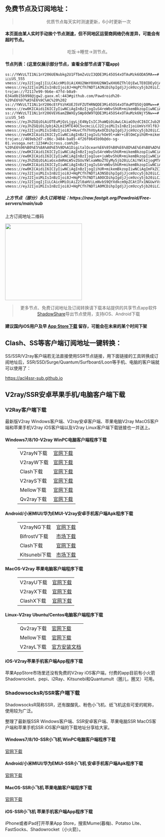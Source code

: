 
<h2>免费节点及订阅地址：</h2>
<blockquote>
<p style="text-align: center;">优质节点每天实时测速更新，6小时更新一次</p>
</blockquote>
<h4>本页面由某人实时手动挨个节点测速，但不同地区运营商网络仍有差异，可能会有超时节点。</h4>
<blockquote>
<p style="text-align: center;">吃饭->睡觉->测节点。</p>
</blockquote>
<h4>节点列表：(这里仅展示部分节点，查看全部节点请下载app)</h4>

```vmess://ew0KICAidiI6ICIyIiwNCiAgInBzIjogIue+juWbvShUR+mikemBkzopIiwNCiAgImFkZCI6ICIxNzIuNjQuMTU1LjEwMCIsDQogICJwb3J0IjogIjQ0MyIsDQogICJpZCI6ICI2ZTkyMTdkZS1hZDdlLTRhNjctYmQxNy1hNmRjYTk1MTczM2IiLA0KICAiYWlkIjogIjAiLA0KICAic2N5IjogImF1dG8iLA0KICAibmV0IjogIndzIiwNCiAgInR5cGUiOiAibm9uZSIsDQogICJob3N0IjogImxnMy56aHVqaWNuMi5jb20iLA0KICAicGF0aCI6ICIvZG9uZ3RhaXdhbmcuY29tIiwNCiAgInRscyI6ICJ0bHMiLA0KICAic25pIjogIiINCn0=
ss://YWVzLTI1Ni1nY206UENubkg2U1FTbmZvUzI3QDE3Mi45OS4xOTAuMzk6ODA5MA==#🇺🇸US_555
vmess://eyJ2IjogIjIiLCAicHMiOiAiXHU2NmY0XHU2NWIwXHU0ZThlOjEwLTE0IDEyOjAwIC1ieSBCdUxpbmsueHl6LSBcdTRlZTVcdTRlMGJcdTgyODJcdTcwYjlcdTRlMGRcdThiYTFcdTZkNDFcdTkxY2YiLCAiYWRkIjogIlx1NGY3Zlx1NzUyOFx1NTI0ZFx1OGJiMFx1NWY5N1x1NjZmNFx1NjViMFx1OGJhMlx1OTYwNSIsICJwb3J0IjogIjAiLCAiaWQiOiAiNmEzYmNjMDgtOWM3Ny00YzAyLTg0NGItNGE2OTRjNGYyZmVhIiwgImFpZCI6ICIwIiwgIm5ldCI6ICJ0Y3AiLCAidHlwZSI6ICJub25lIiwgImhvc3QiOiAiIiwgInBhdGgiOiAiIiwgInRscyI6ICIifQ==
vmess://eyJ2IjoiMiIsInBzIjoi8J+HqPCfh7NDTiA3NiDihpIgdjJjcm9zcy5jb20iLCJhZGQiOiJpbjAyLm15MTE4OC5vcmciLCJwb3J0IjoiNjMwODciLCJ0eXBlIjoibm9uZSIsImlkIjoiZWM5MDhlNTUtMjVmNS0zZGE1LTlkMGItM2U0ZDIwZmExYTNiIiwiYWlkIjoiMCIsIm5ldCI6IndzIiwicGF0aCI6Ii9tdWd1YSIsImhvc3QiOiIlN0IlMjJIb3N0JTIyOiUyMnNnLWJhbGFuY2VyLnRlbmNlbnQuYmVzdCUyMiU3RCIsInRscyI6InRscyJ9
trojan://f2117e99-9b6e-47fd-b0a9-634a0b15b998@jgw2.gaox.ml:443#github.com/Pawdroid%20-%20%E6%97%A5%E6%9C%AC%20%202
ss://YWVzLTI1Ni1nY206cEtFVzhKUEJ5VFZUTHRNQDE3Mi45OS4xOTAuMTQ5OjQ0Mw==#_157
vmess://ew0KICAidiI6ICIyIiwNCiAgInBzIjogIuS4reWbvShUR+mikemBkzopIiwNCiAgImFkZCI6ICIyMjEuMTMxLjE2NS43MiIsDQogICJwb3J0IjogIjkwNDUiLA0KICAiaWQiOiAiMmNjMTUzMjYtY2QwZi0zNGRhLWJiZmItZjhjZGM5YjcxZWIyIiwNCiAgImFpZCI6ICIwIiwNCiAgInNjeSI6ICJhdXRvIiwNCiAgIm5ldCI6ICJ0Y3AiLA0KICAidHlwZSI6ICJub25lIiwNCiAgImhvc3QiOiAiIiwNCiAgInBhdGgiOiAiIiwNCiAgInRscyI6ICIiLA0KICAic25pIjogIiINCn0=
ss://YWVzLTI1Ni1nY206VEV6amZBWXEySWp0dW9TQDE3Mi45OS4xOTAuMzk6NjY5Nw==#🇺🇸US_545
vmess://eyJhZGQiOiAiOTEuMjQzLjgyLjE4NyIsICJhaWQiOiAwLCAiaG9zdCI6ICJub2RlLm5hcHN0ZXJuZXR2LmNvbSIsICJpZCI6ICIyRjA5NDg0NS1FMkJELUVCRjctREVCNy05OTU5OTI0MzZGQUYiLCAibmV0IjogInRjcCIsICJwYXRoIjogIi8iLCAicG9ydCI6IDIwMDAxLCAicHMiOiAidjJjcm9zcy5jb20gLSBcdTRmYzRcdTdmNTdcdTY1YWYgIDE4IiwgInRscyI6ICJ0bHMiLCAidHlwZSI6ICJhdXRvIiwgInNlY3VyaXR5IjogImF1dG8iLCAic2tpcC1jZXJ0LXZlcmlmeSI6IHRydWUsICJzbmkiOiAiIn0=
vmess://eyJhZGQiOiJpbjA2Lm15MTE4OC5vcmciLCJ2IjoiMiIsInBzIjoiUmVsYXlf8J+HqPCfh7NDTi3wn4e68J+HuFVTXzU4IiwicG9ydCI6NjMwODYsImlkIjoiZWM5MDhlNTUtMjVmNS0zZGE1LTlkMGItM2U0ZDIwZmExYTNiIiwiYWlkIjoiMCIsIm5ldCI6IndzIiwidHlwZSI6IiIsImhvc3QiOiIlN0IlMjJIb3N0JTIyOiUyMmpwLWJhbGFuY2VyLm15bjFkZXMuY29tJTIyJTdEIiwicGF0aCI6Ii9tdWd1YSIsInRscyI6InRscyJ9
vmess://eyJ2IjoiMiIsInBzIjoi8J+HuvCfh7hVUyAxOCDihpIgdjJjcm9zcy5jb20iLCJhZGQiOiJ1bnVzMDEuYWpka2phbGpkai54eXoiLCJwb3J0IjoiMTA4MiIsInR5cGUiOiJub25lIiwiaWQiOiI5NWU5ZmRhMS1kYzQ4LTNiYmQtOGExNS1lNjUyODg4MmVhM2IiLCJhaWQiOiIwIiwibmV0Ijoid3MiLCJwYXRoIjoiLzYiLCJob3N0IjoiJTdCJTIySG9zdCUyMjolMjJsaXZlLmJpbGliaWxpLmNvbSUyMiU3RCIsInRscyI6IiJ9
vmess://ew0KICAidiI6ICIyIiwNCiAgInBzIjogIuS/hOe9l+aWr+iBlOmCpihUR+mikemBkzopIiwNCiAgImFkZCI6ICI5MS4yNDMuODIuMTg3IiwNCiAgInBvcnQiOiAiMjAwMDIiLA0KICAiaWQiOiAiMkYwOTQ4NDUtRTJCRC1FQkY3LURFQjctOTk1OTkyNDM2RkFGIiwNCiAgImFpZCI6ICIwIiwNCiAgInNjeSI6ICJhdXRvIiwNCiAgIm5ldCI6ICJ0Y3AiLA0KICAidHlwZSI6ICJub25lIiwNCiAgImhvc3QiOiAiIiwNCiAgInBhdGgiOiAiIiwNCiAgInRscyI6ICJ0bHMiLA0KICAic25pIjogIiINCn0=
trojan://469eb2d7-c86c-3484-ba85-4f26f0645b9b@do-sg-01.vvsoga.net:1234#v2cross.com%20-%20%E6%96%B0%E5%8A%A0%E5%9D%A1DigitalOcean%E6%95%B0%E6%8D%AE%E4%B8%AD%E5%BF%83%2019
vmess://ew0KICAidiI6ICIyIiwNCiAgInBzIjogIuS4reWbvShUR+mikemBkzopIiwNCiAgImFkZCI6ICJpbjA1Lm15MTE4OC5vcmciLA0KICAicG9ydCI6ICI2MzA4NCIsDQogICJpZCI6ICJlYzkwOGU1NS0yNWY1LTNkYTUtOWQwYi0zZTRkMjBmYTFhM2IiLA0KICAiYWlkIjogIjAiLA0KICAic2N5IjogImF1dG8iLA0KICAibmV0IjogIndzIiwNCiAgInR5cGUiOiAibm9uZSIsDQogICJob3N0IjogImRlMDEtY2RuLmFpcnBvcnQtdjIuY29tIiwNCiAgInBhdGgiOiAiLyIsDQogICJ0bHMiOiAiIiwNCiAgInNuaSI6ICIiDQp9
vmess://ew0KICAidiI6ICIyIiwNCiAgInBzIjogIue+juWbvShUR+mikemBkzopIiwNCiAgImFkZCI6ICJ0ZXh0Ny54Ynl3d2NwLnVzIiwNCiAgInBvcnQiOiAiODAiLA0KICAiaWQiOiAiOTllMmY1MzktNzAwZi0zOTQ3LWIzMWEtNGM5ZDkxMmZmNWZhIiwNCiAgImFpZCI6ICIwIiwNCiAgInNjeSI6ICJhdXRvIiwNCiAgIm5ldCI6ICJ3cyIsDQogICJ0eXBlIjogIm5vbmUiLA0KICAiaG9zdCI6ICJhLjE4OS5jbiIsDQogICJwYXRoIjogIi9ieS54Ynlnb29kLnh5eiIsDQogICJ0bHMiOiAiIiwNCiAgInNuaSI6ICIiDQp9
vmess://eyJhZGQiOiAiaGsxdmRmLW5vZGUuYWlxaWNoZTEyMy5jb20iLCAiYWlkIjogMTAsICJob3N0IjogIiIsICJpZCI6ICJhOTA1OTdjMS1iYWIzLTQyMTctYWQ2Zi0wODM4Njc1Yzg2MzgiLCAibmV0IjogInRjcCIsICJwYXRoIjogIiIsICJwb3J0IjogODE4OSwgInBzIjogImdpdGh1Yi5jb20vUGF3ZHJvaWQgLSBcdTdmOGVcdTU2ZmQgIDMyIiwgInRscyI6ICJ0bHMiLCAidHlwZSI6ICJhdXRvIiwgInNlY3VyaXR5IjogImF1dG8iLCAic2tpcC1jZXJ0LXZlcmlmeSI6IHRydWUsICJzbmkiOiAiIn0=
vmess://ew0KICAidiI6ICIyIiwNCiAgInBzIjogIuS4reWbvShUR+mikemBkzopIiwNCiAgImFkZCI6ICIxMTYuMTI5LjI1NC42IiwNCiAgInBvcnQiOiAiMTE5MzEiLA0KICAiaWQiOiAiMmNjMTUzMjYtY2QwZi0zNGRhLWJiZmItZjhjZGM5YjcxZWIyIiwNCiAgImFpZCI6ICIwIiwNCiAgInNjeSI6ICJhdXRvIiwNCiAgIm5ldCI6ICJ0Y3AiLA0KICAidHlwZSI6ICJub25lIiwNCiAgImhvc3QiOiAiIiwNCiAgInBhdGgiOiAiIiwNCiAgInRscyI6ICIiLA0KICAic25pIjogIiINCn0=
vmess://ew0KICAidiI6ICIyIiwNCiAgInBzIjogIihUR+mikemBkzopIiwNCiAgImFkZCI6ICJhcm1qcC5maW5leW9vLm1sIiwNCiAgInBvcnQiOiAiNDQzIiwNCiAgImlkIjogImQ2MTAyNzYyLTRjNGMtNDQ3Yi1hYzlhLTg4ZDA4MTQ4MTI2MiIsDQogICJhaWQiOiAiMCIsDQogICJzY3kiOiAiYXV0byIsDQogICJuZXQiOiAid3MiLA0KICAidHlwZSI6ICJub25lIiwNCiAgImhvc3QiOiAiYXJtanAuZmluZXlvby5tbCIsDQogICJwYXRoIjogIi9yYXkiLA0KICAidGxzIjogInRscyIsDQogICJzbmkiOiAiIg0KfQ==
vmess://eyJ2IjoiMiIsInBzIjoi8J+HqPCfh7NDTiA3NSDihpIgdjJjcm9zcy5jb20iLCJhZGQiOiIyMjEuMTMxLjE2NS43MiIsInBvcnQiOiI5MDQxIiwidHlwZSI6Im5vbmUiLCJpZCI6IjJjYzE1MzI2LWNkMGYtMzRkYS1iYmZiLWY4Y2RjOWI3MWViMiIsImFpZCI6IjAiLCJuZXQiOiJ0Y3AiLCJwYXRoIjoiLyIsImhvc3QiOiIiLCJ0bHMiOiIifQ==
vmess://eyJ2IjoiMiIsInBzIjoi8J+HqPCfh7NDTiA0OCDihpIgdjJjcm9zcy5jb20iLCJhZGQiOiIzLnNnLnp6Lnh4eHh4LngtdC1mdWNrd29yZC5uZXR3b3JrIiwicG9ydCI6IjM2Njc5IiwidHlwZSI6Im5vbmUiLCJpZCI6IjI0NGVmZmQ5LTAyMDQtM2M0YS04NTM3LTBkY2E0ZTVmZDliNSIsImFpZCI6IjAiLCJuZXQiOiJ0Y3AiLCJwYXRoIjoiLyIsImhvc3QiOiIzLnNnLnp6Lnh4eHh4LngtdC1mdWNrd29yZC5uZXR3b3JrIiwidGxzIjoiIn0=
vmess://eyJ2IjogIjIiLCAicHMiOiAiZ2l0aHViLmNvbS9QYXdkcm9pZCAtIFx1NGUwYVx1NmQ3N1x1NWUwMlx1NWY5MFx1NmM0N1x1NTMzYVx1ODA1NFx1OTAxYVx1NmYxNVx1NmNiM1x1NmNmZVx1NjU3MFx1NjM2ZVx1NGUyZFx1NWZjMyAxOSIsICJhZGQiOiAiaW4wMS5teTExODgub3JnIiwgInBvcnQiOiAiNjMwNzEiLCAiaWQiOiAiZWM5MDhlNTUtMjVmNS0zZGE1LTlkMGItM2U0ZDIwZmExYTNiIiwgImFpZCI6ICIwIiwgInNjeSI6ICJhdXRvIiwgIm5ldCI6ICJ3cyIsICJ0eXBlIjogIm5vbmUiLCAiaG9zdCI6ICJtdWd1YS1ydTAxLm15bjFkZXMuY29tIiwgInBhdGgiOiAiLyIsICJ0bHMiOiAidGxzIiwgInNuaSI6ICIifQ==
vmess://eyJ2IjoiMiIsInBzIjoi8J+HqPCfh7NDTiA0MCDihpIgdjJjcm9zcy5jb20iLCJhZGQiOiJpbjAxLm15MTE4OC5vcmciLCJwb3J0IjoiNjMwMTQiLCJ0eXBlIjoibm9uZSIsImlkIjoiZWM5MDhlNTUtMjVmNS0zZGE1LTlkMGItM2U0ZDIwZmExYTNiIiwiYWlkIjoiMCIsIm5ldCI6IndzIiwicGF0aCI6Ii9tZyIsImhvc3QiOiIlN0IlMjJIb3N0JTIyOiUyMm11Z3VhLXVzMDEuY292aWQxOS5yaXAlMjIlN0QiLCJ0bHMiOiJ0bHMifQ==
```
<h5>上方节点（部分）永久订阅地址：https://raw.fastgit.org/Pawdroid/Free-servers/main/sub</h5>
<p>上方订阅地址二维码</p>
<img src='https://raw.fastgit.org/Pawdroid/Free-servers/main/sub.png' width=250 height=250>
<blockquote style='text-align: center;'>更多节点、免费订阅地址及订阅转换请下载本站提供的共享节点app软件<a href='https://shadowshare.v2cross.com'>ShadowShare</a>导出节点使用，支持iOS、Android下载</blockquote>
<h4>建议国内iOS用户及早 <a href='https://apps.apple.com/cn/app/shadowshare/id1612647259'>App Store下载</a> 留存，可能会在未来的某个时间下架</h4>

<div class="nv-content-wrap entry-content">
<h2>Clash、SS等客户端订阅地址一键转换：</h2>
<p>SS/SSR/V2ray客户端若无法直接使用SSR节点链接，用下面链接的工具转换成订阅地址后，SSR/SSD/Surge/Quantum/Surfboard/Loon等手机、电脑的客户端就可以使用了：</p>
<p><a href="https://acl4ssr-sub.github.io" target="_blank" rel="noreferrer noopener nofollow">https://acl4ssr-sub.github.io</a></p>
<h2>V2ray/SSR安卓苹果手机/电脑客户端下载</h2>
<h3>V2Ray客户端下载</h3>
<p>最新版V2ray Windows客户端、V2ray安卓客户端、苹果电脑V2ray MacOS客户端和苹果手机V2ray iOS客户端以及V2ray Linux客户端下载链接也一并送上。</p>
<h4>Windows7/8/10-<strong>V2ray WinPC电脑客户端</strong>程序下载</h4>
<figure class="wp-block-table alignwide is-style-stripes"><table><tbody><tr><td>V2rayN下载</td><td><a href="https://github.com/2dust/v2rayN/releases" target="_blank" rel="noreferrer noopener">官网下载</a></td></tr><tr><td>V2rayW下载</td><td><a href="https://github.com/Cenmrev/V2RayW/releases" target="_blank" rel="noreferrer noopener">官网下载</a></td></tr><tr><td>Clash下载</td><td><a href="https://github.com/Fndroid/clash_for_windows_pkg/releases" target="_blank" rel="noreferrer noopener">官网下载</a></td></tr><tr><td>V2rayS下载</td><td><a href="https://github.com/Shinlor/V2RayS/releases" target="_blank" rel="noreferrer noopener">官网下载</a></td></tr><tr><td>Mellow下载</td><td><a href="https://github.com/mellow-io/mellow/releases" target="_blank" rel="noreferrer noopener">官网下载</a></td></tr><tr><td>Qv2ray下载</td><td><a href="https://github.com/Qv2ray/Qv2ray" target="_blank" rel="noreferrer noopener">官网下载</a></td></tr></tbody></table></figure>
<h4><strong>Android/小米MIUI/华为EMUI-V2ray安卓手机客户端</strong>Apk程序下载</h4>
<figure class="wp-block-table alignwide is-style-stripes"><table><tbody><tr><td>V2rayNG下载</td><td><a href="https://github.com/2dust/v2rayNG/releases" target="_blank" rel="noreferrer noopener">官网下载</a></td></tr><tr><td>BifrostV下载</td><td><a rel="noreferrer noopener" href="https://www.appsapk.com/downloading/latest/com.github.dawndiy.bifrostv-0.6.8.apk" target="_blank">市场下载</a></td></tr><tr><td>Clash下载</td><td><a href="https://github.com/Kr328/ClashForAndroid/releases" target="_blank" rel="noreferrer noopener">官网下载</a></td></tr><tr><td>Kitsunebi下载</td><td><a rel="noreferrer noopener" href="https://apkpure.com/kitsunebi/fun.kitsunebi.kitsunebi4android" target="_blank">市场下载</a></td></tr></tbody></table></figure>
<h4><strong>MacOS-V2ray <strong>苹果电脑</strong>客户端</strong>程序下载</h4>
<figure class="wp-block-table alignwide is-style-stripes"><table><tbody><tr><td>V2rayU下载</td><td><a href="https://github.com/yanue/V2rayU/releases" target="_blank" rel="noreferrer noopener">官网下载</a></td></tr><tr><td>V2rayX下载</td><td><a href="https://github.com/Cenmrev/V2RayX/releases" target="_blank" rel="noreferrer noopener">官网下载</a></td></tr><tr><td>ClashX下载</td><td><a href="https://github.com/yichengchen/clashX/releases" target="_blank" rel="noreferrer noopener">官网下载</a></td></tr></tbody></table></figure>
<h4><strong>Linux</strong>–<strong>V2ray Ubuntu/Centos电脑客户端</strong>程序下载</h4>
<figure class="wp-block-table alignwide is-style-stripes"><table><tbody><tr><td>Qv2ray下载</td><td><a href="https://github.com/Qv2ray/Qv2ray" target="_blank" rel="noreferrer noopener">官网下载</a></td></tr><tr><td>Mellow下载</td><td><a href="https://github.com/mellow-io/mellow/releases" target="_blank" rel="noreferrer noopener">官网下载</a></td></tr><tr><td>V2rayL下载</td><td><a rel="noreferrer noopener" href="https://github.com/jiangxufeng/v2rayL" target="_blank">官方安装文档</a></td></tr></tbody></table></figure>
<h4>iOS-<strong>V2ray苹果<strong>手机客户端</strong>App程序</strong>下载</h4>
<p>苹果AppStore市场里还没有免费的V2ray iOS客户端，付费的app目前有小火箭Shadowrocket、pepi、i2Ray、Kitsunebi和Quantumult（圈儿，圈叉）可用。</p>
<h3>ShadowsocksR/SSR客户端下载</h3>
<p>ShadowsocksR简称SSR，还有酸酸乳、粉色小飞机、纸飞机这些可爱的昵称，使用较为广泛。</p>
<p>整理了最新版SSR Windows客户端、SSR安卓客户端、苹果电脑SSR MacOS客户端和苹果手机SSR iOS客户端的下载地址分享给大家。</p>
<h4><strong>Windows7/8/10-<strong>SSR小飞机 WinPC电脑客户端</strong>程序下载</strong></h4>
<p><a rel="noreferrer noopener" href="https://github.com/shadowsocksrr/shadowsocksr-csharp/releases" target="_blank">官网下载</a></p>
<h4><strong><strong>Android/小米MIUI/华为EMUI-SSR小飞机 安卓手机客户端</strong>Apk程序下载</strong></h4>
<p><a rel="noreferrer noopener" href="https://github.com/shadowsocksrr/shadowsocksr-android/releases" target="_blank">官网下载</a></p>
<h4><strong><strong>MacOS-SSR小飞机 苹果电脑客户端</strong>程序下载</strong></h4>
<p><a href="https://github.com/qinyuhang/ShadowsocksX-NG-R/releases" target="_blank" rel="noreferrer noopener">官网下载</a></p>
<h4><strong>iOS-<strong>SSR小飞机 苹果手机客户端App程序</strong></strong>下载</h4>
<p>iPhone或者iPad打开苹果App Store，搜索Mume(暮梅)、Potatso Lite、FastSocks、Shadowrocket（小火箭）。</p>
